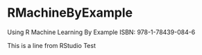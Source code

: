 # RMachineByExample
Using R Machine Learning By Example ISBN: 978-1-78439-084-6

This is a line from RStudio
Test
 